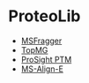 # ProteoLib

* [MSFragger](https://github.com/anuragraj/ProteoLib/blob/master/MSFragger.md)
* [TopMG](https://github.com/anuragraj/ProteoLib/blob/master/TopMG.md)
* [ProSight PTM](https://github.com/anuragraj/ProteoLib/blob/master/ProSight%20PTM.md)
* [MS-Align-E](https://github.com/anuragraj/ProteoLib/blob/master/MS-Align-E.md)
